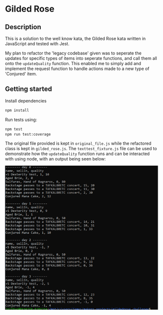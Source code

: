 # Gilded Rose

## Description

This is a solution to the well know kata, the Gilded Rose kata written in JavaScript and tested with Jest.

My plan to refactor the 'legacy codebase' given was to seperate the updates for specific types of items into seperate functions, and call them all onto the `updateQuality` function. This enabled me to simply add and implement the request function to handle actions made to a new type of 'Conjured' item.

## Getting started

Install dependencies

```sh
npm install
```

Run tests using: 

```sh
npm test
npm run test:coverage
```

The original file provided is kept in `original_file.js` while the refactored class is kept in `gilded_rose.js`. The `texttest_fixture.js` file can be used to demonstrate how the `updateQuality` function runs and can be interacted with using node, with an output being seen below: 

![Screenshot](./images/Screenshot_2022-10-26_193947.png)
